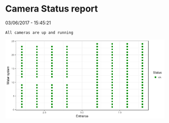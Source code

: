 Camera Status report
================
03/06/2017 - 15:45:21

    All cameras are up and running

![](camreport_files/figure-markdown_github/unnamed-chunk-2-1.png)
